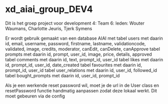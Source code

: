 # xd_aiai_group_DEV4

Dit is het groep project voor development 4: Team 6: leden: Wouter Waumans, Charlotte Jeuris, Tjerk Symens

Er wordt gebruik gemaakt van een database AIAI met
tabel users met daarin id, email, username, password, firstname, lastname, validationcode, validated, image, credits, moderator, canEdit, canDelete, canApprove
tabel prompts met daarin id, prompt, user_id, image, price, details, approved
tabel comments met daarin id, text, prompt_id, user_id
tabel likes met daarin id, prompt_id, user_id, date_created
tabel favourites met daarin id, prompt_id, user_id
tabel user_relations met daarin id, user_id, followed_id
tabel bought_prompts met daarin id, user_id, prompt_id

Als je een werkende reset password wil, moet je de url in de User class en resetPassword functie handmatig aanpassen zodat deze lokaal werkt.
Dit moet gebeuren via de config
